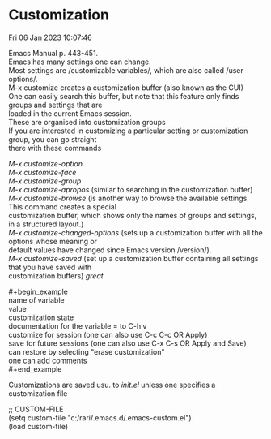 # Customization  
Fri 06 Jan 2023 10:07:46  
  
Emacs Manual p. 443-451.  
Emacs has many settings one can change.  
Most settings are /customizable variables/, which are also called /user options/.  
M-x customize creates a customization buffer (also known as the CUI)  
One can easily search this buffer, but note that this feature only finds groups and settings that are  
loaded in the current Emacs session.  
These are organised into customization groups  
If you are interested in customizing a particular setting or customization group, you can go straight  
there with these commands  

*M-x customize-option*  
*M-x customize-face*  
*M-x customize-group*  
*M-x customize-apropos* (similar to searching in the customization buffer)  
*M-x customize-browse* (is another way to browse the available settings. This command creates a special  
customization buffer, which shows only the names of groups and settings, in a structured layout.)  
*M-x customize-changed-options* (sets up a customization buffer with all the options whose meaning or  
default values have changed since Emacs version /version/).  
*M-x customize-saved* (set up a customization buffer containing all settings that you have saved with  
customization buffers) *great*  

#+begin_example  
name of variable  
value  
customization state  
documentation for the variable = to C-h v  
customize for session (one can also use C-c C-c OR Apply)  
save for future sessions (one can also use C-x C-s OR Apply and Save)  
can restore by selecting "erase customization"  
one can add comments  
#+end_example  
  
Customizations are saved usu. to *init.el* unless one specifies a customization file  
  
;; CUSTOM-FILE  
(setq custom-file "c:/rari/.emacs.d/.emacs-custom.el")  
(load custom-file)  

  
